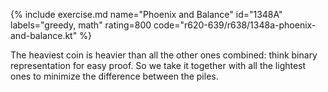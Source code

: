 {% include exercise.md name="Phoenix and Balance" id="1348A" labels="greedy, math" rating=800 code="r620-639/r638/1348a-phoenix-and-balance.kt" %}

The heaviest coin is heavier than all the other ones combined: think binary representation for easy proof. So we take it together with all the lightest ones to minimize the difference between the piles.
